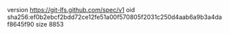 version https://git-lfs.github.com/spec/v1
oid sha256:ef0b2ebcf2bdd72ce12fe51a00f570805f2031c250d4aab6a9b3a4daf8645f90
size 8853
